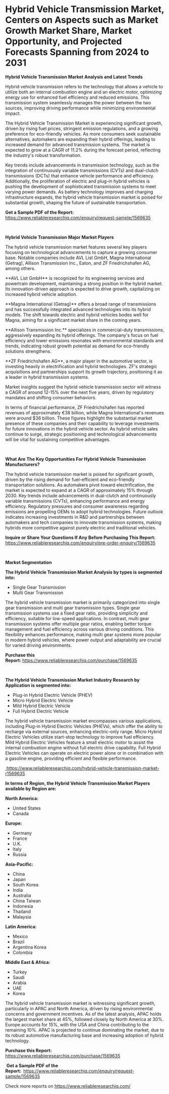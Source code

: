 <p><h1>Hybrid Vehicle Transmission Market, Centers on Aspects such as Market Growth Market Share, Market Opportunity, and Projected Forecasts Spanning from 2024 to 2031</h1></p><p><strong>Hybrid Vehicle Transmission Market Analysis and Latest Trends</strong></p>
<p><p>Hybrid vehicle transmission refers to the technology that allows a vehicle to utilize both an internal combustion engine and an electric motor, optimizing energy use for enhanced fuel efficiency and reduced emissions. This transmission system seamlessly manages the power between the two sources, improving driving performance while minimizing environmental impact.</p><p>The Hybrid Vehicle Transmission Market is experiencing significant growth, driven by rising fuel prices, stringent emission regulations, and a growing preference for eco-friendly vehicles. As more consumers seek sustainable alternatives, automakers are expanding their hybrid offerings, leading to increased demand for advanced transmission systems. The market is expected to grow at a CAGR of 11.2% during the forecast period, reflecting the industry's robust transformation.</p><p>Key trends include advancements in transmission technology, such as the integration of continuously variable transmissions (CVTs) and dual-clutch transmissions (DCTs) that enhance vehicle performance and efficiency. Additionally, the proliferation of electric and plug-in hybrid vehicles is pushing the development of sophisticated transmission systems to meet varying power demands. As battery technology improves and charging infrastructure expands, the hybrid vehicle transmission market is poised for substantial growth, shaping the future of sustainable transportation.</p></p>
<p><strong>Get a Sample PDF of the Report:&nbsp;</strong> <a href="https://www.reliableresearchiq.com/enquiry/request-sample/1569635?utm_campaign=1082&utm_medium=2&utm_source=Github&utm_content=ia&utm_term=29122024&utm_id=hybrid-vehicle-transmission">https://www.reliableresearchiq.com/enquiry/request-sample/1569635</a></p>
<p>&nbsp;</p>
<p><strong>Hybrid Vehicle Transmission Major Market Players</strong></p>
<p><p>The hybrid vehicle transmission market features several key players focusing on technological advancements to capture a growing consumer base. Notable companies include AVL List GmbH, Magna International (Getrag), Allison Transmission Inc., Eaton, and ZF Friedrichshafen AG, among others.</p><p>**AVL List GmbH** is recognized for its engineering services and powertrain development, maintaining a strong position in the hybrid market. Its innovation-driven approach is expected to drive growth, capitalizing on increased hybrid vehicle adoption.</p><p>**Magna International (Getrag)** offers a broad range of transmissions and has successfully integrated advanced technologies into its hybrid models. The shift towards electric and hybrid vehicles bodes well for Magna, aiming for a significant market share in the coming years.</p><p>**Allison Transmission Inc.** specializes in commercial-duty transmissions, aggressively expanding its hybrid offerings. The company's focus on fuel efficiency and lower emissions resonates with environmental standards and trends, indicating robust growth potential as demand for eco-friendly solutions strengthens.</p><p>**ZF Friedrichshafen AG**, a major player in the automotive sector, is investing heavily in electrification and hybrid technologies. ZF's strategic acquisitions and partnerships support its growth trajectory, positioning it as a leader in hybrid transmission systems.</p><p>Market insights suggest the hybrid vehicle transmission sector will witness a CAGR of around 12-15% over the next five years, driven by regulatory mandates and shifting consumer behaviors. </p><p>In terms of financial performance, ZF Friedrichshafen has reported revenues of approximately €38 billion, while Magna International's revenues were around $36 billion. These figures highlight the substantial market presence of these companies and their capability to leverage investments for future innovations in the hybrid vehicle sector. As hybrid vehicle sales continue to surge, strategic positioning and technological advancements will be vital for sustaining competitive advantages.</p></p>
<p>&nbsp;</p>
<p><strong>What Are The Key Opportunities For Hybrid Vehicle Transmission Manufacturers?</strong></p>
<p><p>The hybrid vehicle transmission market is poised for significant growth, driven by the rising demand for fuel-efficient and eco-friendly transportation solutions. As automakers pivot toward electrification, the market is expected to expand at a CAGR of approximately 15% through 2030. Key trends include advancements in dual-clutch and continuously variable transmissions (CVTs), enhancing performance and energy efficiency. Regulatory pressures and consumer awareness regarding emissions are propelling OEMs to adopt hybrid technologies. Future outlook indicates increasing investments in R&D and partnerships between automakers and tech companies to innovate transmission systems, making hybrids more competitive against purely electric and traditional vehicles.</p></p>
<p><strong>Inquire or Share Your Questions If Any Before Purchasing This Report:</strong> <a href="https://www.reliableresearchiq.com/enquiry/pre-order-enquiry/1569635?utm_campaign=1082&utm_medium=2&utm_source=Github&utm_content=ia&utm_term=29122024&utm_id=hybrid-vehicle-transmission">https://www.reliableresearchiq.com/enquiry/pre-order-enquiry/1569635</a></p>
<p>&nbsp;</p>
<p><strong>Market Segmentation</strong></p>
<p><strong>The Hybrid Vehicle Transmission Market Analysis by types is segmented into:</strong></p>
<p><ul><li>Single Gear Transmission</li><li>Multi Gear Transmission</li></ul></p>
<p><p>The hybrid vehicle transmission market is primarily categorized into single gear transmission and multi gear transmission types. Single gear transmission systems use a fixed gear ratio, providing simplicity and efficiency, suitable for low-speed applications. In contrast, multi gear transmission systems offer multiple gear ratios, enabling better torque management and fuel efficiency across various driving conditions. This flexibility enhances performance, making multi gear systems more popular in modern hybrid vehicles, where power output and adaptability are crucial for varied driving environments.</p></p>
<p><strong>Purchase this Report:&nbsp;</strong><a href="https://www.reliableresearchiq.com/purchase/1569635?utm_campaign=1082&utm_medium=2&utm_source=Github&utm_content=ia&utm_term=29122024&utm_id=hybrid-vehicle-transmission">https://www.reliableresearchiq.com/purchase/1569635</a></p>
<p>&nbsp;</p>
<p><strong>The Hybrid Vehicle Transmission Market Industry Research by Application is segmented into:</strong></p>
<p><ul><li>Plug-in Hybrid Electric Vehicle (PHEV)</li><li>Micro Hybrid Electric Vehicle</li><li>Mild Hybrid Electric Vehicle</li><li>Full Hybrid Electric Vehicle</li></ul></p>
<p><p>The hybrid vehicle transmission market encompasses various applications, including Plug-in Hybrid Electric Vehicles (PHEVs), which offer the ability to recharge via external sources, enhancing electric-only range. Micro Hybrid Electric Vehicles utilize start-stop technology to improve fuel efficiency. Mild Hybrid Electric Vehicles feature a small electric motor to assist the internal combustion engine without full electric drive capability. Full Hybrid Electric Vehicles can operate on electric power alone or in combination with a gasoline engine, providing efficient and flexible performance.</p></p>
<p><a href="https://www.reliableresearchiq.com/hybrid-vehicle-transmission-market-r1569635?utm_campaign=1082&utm_medium=2&utm_source=Github&utm_content=ia&utm_term=29122024&utm_id=hybrid-vehicle-transmission">&nbsp;https://www.reliableresearchiq.com/hybrid-vehicle-transmission-market-r1569635</a></p>
<p><strong>In terms of Region, the Hybrid Vehicle Transmission Market Players available by Region are:</strong></p>
<p>
    <p> <strong> North America: </strong>
        <ul>
            <li>United States</li>
            <li>Canada</li>
        </ul>
        </p> 
    <p> <strong> Europe: </strong>
        <ul>
            <li>Germany</li>
            <li>France</li>
            <li>U.K.</li>
            <li>Italy</li>
            <li>Russia</li>
        </ul>
        </p> 
    <p> <strong> Asia-Pacific: </strong>
        <ul>
            <li>China</li>
            <li>Japan</li>
            <li>South Korea</li>
            <li>India</li>
            <li>Australia</li>
            <li>China Taiwan</li>
            <li>Indonesia</li>
            <li>Thailand</li>
            <li>Malaysia</li>
        </ul>
        </p> 
    <p> <strong> Latin America: </strong>
        <ul>
            <li>Mexico</li>
            <li>Brazil</li>
            <li>Argentina Korea</li>
            <li>Colombia</li>
        </ul>
        </p> 
    <p> <strong> Middle East & Africa: </strong>
        <ul>
            <li>Turkey</li>
            <li>Saudi</li>
            <li>Arabia</li>
            <li>UAE</li>
            <li>Korea</li>
        </ul>
    </p>
    </p>
<p><p>The hybrid vehicle transmission market is witnessing significant growth, particularly in APAC and North America, driven by rising environmental concerns and government incentives. As of the latest analysis, APAC holds the largest market share at 45%, followed closely by North America at 30%. Europe accounts for 15%, with the USA and China contributing to the remaining 10%. APAC is projected to continue dominating the market, due to its robust automotive manufacturing base and increasing adoption of hybrid technology.</p></p>
<p><strong>Purchase this Report: </strong><a href="https://www.reliableresearchiq.com/purchase/1569635?utm_campaign=1082&utm_medium=2&utm_source=Github&utm_content=ia&utm_term=29122024&utm_id=hybrid-vehicle-transmission">https://www.reliableresearchiq.com/purchase/1569635</a></p>
<p>&nbsp;<strong>Get a Sample PDF of the Report:&nbsp;&nbsp;</strong><a href="https://www.reliableresearchiq.com/enquiry/request-sample/1569635?utm_campaign=1082&utm_medium=2&utm_source=Github&utm_content=ia&utm_term=29122024&utm_id=hybrid-vehicle-transmission">https://www.reliableresearchiq.com/enquiry/request-sample/1569635</a></p>
<p><strong></strong></p>
<p>Check more reports on <a href="https://www.reliableresearchiq.com/?utm_campaign=1082&utm_medium=2&utm_source=Github&utm_content=ia&utm_term=29122024&utm_id=hybrid-vehicle-transmission">https://www.reliableresearchiq.com/</a></p>